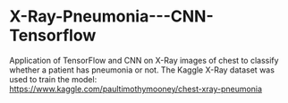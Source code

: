 # X-Ray-Pneumonia---CNN-Tensorflow

Application of TensorFlow and CNN on X-Ray images of chest to classify whether a patient has pneumonia or not. The Kaggle X-Ray dataset was used to train the model:
https://www.kaggle.com/paultimothymooney/chest-xray-pneumonia
